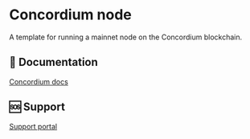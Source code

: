 # Concordium node

A template for running a mainnet node on the Concordium blockchain.

## 📖 Documentation

[Concordium docs](https://docs.concordium.com/en/mainnet/docs/index.html)

## 🆘 Support

[Support portal](https://forum.concordium.com/)